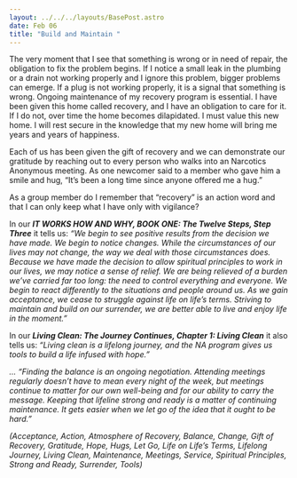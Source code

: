 ```yaml
---
layout: ../../../layouts/BasePost.astro
date: Feb 06
title: "Build and Maintain "
---
```

The very moment that I see that something is wrong or in need of repair, the obligation to fix the problem begins. If I notice a small leak in the plumbing or a drain not working properly and I ignore this problem, bigger problems can emerge. If a plug is not working properly, it is a signal that something is wrong. Ongoing maintenance of my recovery program is essential. I have been given this home called recovery, and I have an obligation to care for it. If I do not, over time the home becomes dilapidated. I must value this new home. I will rest secure in the knowledge that my new home will bring me years and years of happiness.

Each of us has been given the gift of recovery and we can demonstrate our gratitude by reaching out to every person who walks into an Narcotics Anonymous meeting. As one newcomer said to a member who gave him a smile and hug, “It’s been a long time since anyone offered me a hug.”

As a group member do I remember that “recovery” is an action word and that I can only keep what I have only with vigilance?

In our ***IT WORKS HOW AND WHY, BOOK ONE: The Twelve Steps, Step Three*** it tells us: *“We begin to see positive results from the decision we have made. We begin to notice changes. While the circumstances of our lives may not change, the way we deal with those circumstances does. Because we have made the decision to allow spiritual principles to work in our lives, we may notice a sense of relief. We are being relieved of a burden we’ve carried far too long: the need to control everything and everyone. We begin to react differently to the situations and people around us. As we gain acceptance, we cease to struggle against life on life’s terms. Striving to maintain and build on our surrender, we are better able to live and enjoy life in the moment.”*

In our ***Living Clean: The Journey Continues, Chapter 1: Living Clean*** it also tells us: *“Living clean is a lifelong journey, and the NA program gives us tools to build a life infused with hope.”*

*... “Finding the balance is an ongoing negotiation. Attending meetings regularly doesn’t have to mean every night of the week, but meetings continue to matter for our own well-being and for our ability to carry the message. Keeping that lifeline strong and ready is a matter of continuing maintenance. It gets easier when we let go of the idea that it ought to be hard.”*

*(Acceptance, Action, Atmosphere of Recovery, Balance, Change, Gift of Recovery, Gratitude, Hope, Hugs, Let Go, Life on Life’s Terms, Lifelong Journey, Living Clean, Maintenance, Meetings, Service, Spiritual Principles, Strong and Ready, Surrender, Tools)*
